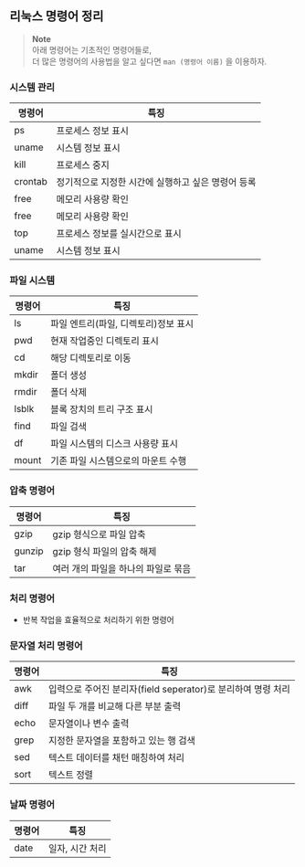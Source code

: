 
## 리눅스 명령어 정리 
> __Note__ <br>
아래 명령어는 기초적인 명령어들로,<br>
더 많은 명령어의 사용법을 알고 싶다면 `man (명령어 이름)` 을 이용하자.

### 시스템 관리
| 명령어| 특징 |
| ---- | ------------------------------------------- |
| ps | 프로세스 정보 표시 |
| uname | 시스템 정보 표시 |
| kill | 프로세스 중지 |
| crontab | 정기적으로 지정한 시간에 실행하고 싶은 명령어 등록 |
| free | 메모리 사용량 확인 |
| free | 메모리 사용량 확인 |
| top | 프로세스 정보를 실시간으로 표시 |
| uname | 시스템 정보 표시 |

### 파일 시스템
| 명령어| 특징 |
| ---- | ---------------------------------------------- |
| ls | 파일 엔트리(파일, 디렉토리)정보 표시              |
| pwd | 현재 작업중인 디렉토리 표시 |
| cd | 해당 디렉토리로 이동 |
| mkdir | 폴더 생성 |
| rmdir | 폴더 삭제 |
| lsblk | 블록 장치의 트리 구조 표시 |
| find | 파일 검색 |
| df | 파일 시스템의 디스크 사용량 표시 |
| mount | 기존 파일 시스템으로의 마운트 수행 |



### 압축 명령어
| 명령어| 특징 |
| ---- | ------------------------------------------- |
| gzip | gzip 형식으로 파일 압축 |
| gunzip | gzip 형식 파일의 압축 해제 |
| tar | 여러 개의 파일을 하나의 파일로 묶음 |

### 처리 명령어
- 반복 작업을 효율적으로 처리하기 위한 명령어

### 문자열 처리 명령어
| 명령어| 특징 |
| ---- | ------------------------------------------- |
| awk | 입력으로 주어진 분리자(field seperator)로 분리하여 명령 처리 |
| diff | 파일 두 개를 비교해 다른 부분 출력 |
| echo | 문자열이나 변수 출력 |
| grep | 지정한 문자열을 포함하고 있는 행 검색 |
| sed | 텍스트 데이터를 채턴 매칭하여 처리 |
| sort | 텍스트 정렬 |

### 날짜 명령어
| 명령어| 특징 |
| ---- | ------------------------------------------- |
| date | 일자, 시간 처리 |
